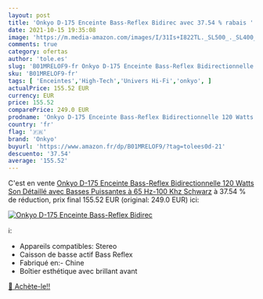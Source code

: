 ```yaml
---
layout: post
title: 'Onkyo D-175 Enceinte Bass-Reflex Bidirec avec 37.54 % rabais '
date: 2021-10-15 19:35:08
image: 'https://m.media-amazon.com/images/I/31Is+I822TL._SL500_._SL400_.jpg'
comments: true
category: ofertas
author: 'tole.es'
slug: 'B01MRELOF9-fr Onkyo D-175 Enceinte Bass-Reflex Bidirectionnelle 120...'
sku: 'B01MRELOF9-fr'
tags: [ 'Enceintes','High-Tech','Univers Hi-Fi','onkyo', ]
actualPrice: 155.52 EUR
currency: EUR
price: 155.52
comparePrice: 249.0 EUR
prodname: 'Onkyo D-175 Enceinte Bass-Reflex Bidirectionnelle 120 Watts  Son Détaillé avec Basses Puissantes à 65 Hz-100 Khz  Schwarz'
country: 'fr'
flag: '🇫🇷'
brand: 'Onkyo'
buyurl: 'https://www.amazon.fr/dp/B01MRELOF9/?tag=tolees0d-21'
descuento: '37.54'
average: '155.52'
---
```


C'est en vente [Onkyo D-175 Enceinte Bass-Reflex Bidirectionnelle 120 Watts  Son Détaillé avec Basses Puissantes à 65 Hz-100 Khz  Schwarz](https://www.amazon.fr/dp/B01MRELOF9/?tag=tolees0d-21)  à  37.54 % de réduction, prix final  155.52 EUR (original: 249.0 EUR) ici:

[![Onkyo D-175 Enceinte Bass-Reflex Bidirec](https://m.media-amazon.com/images/I/31Is+I822TL._SL500_._SL400_.jpg)](https://www.amazon.fr/dp/B01MRELOF9/?tag=tolees0d-21)

ℹ️:

- Appareils compatibles: Stereo
- Caisson de basse actif Bass Reflex
- Fabriqué en:- Chine
- Boîtier esthétique avec brillant avant

[🛒 Achète-le!!](https://www.amazon.fr/dp/B01MRELOF9/?tag=tolees0d-21)

